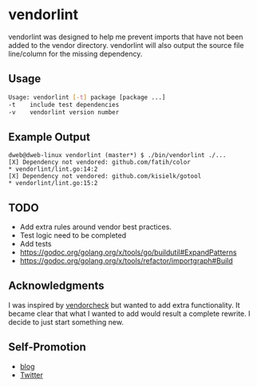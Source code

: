 # vendorlint

vendorlint was designed to help me prevent imports that have not been added to the vendor directory. 
vendorlint will also output the source file line/column for the missing dependency.

## Usage

  ```bash
Usage: vendorlint [-t] package [package ...]
  -t	include test dependencies
  -v	vendorlint version number
  ```

## Example Output

  ```
dweb@dweb-linux vendorlint (master*) $ ./bin/vendorlint ./...
[X] Dependency not vendored: github.com/fatih/color
  * vendorlint/lint.go:14:2
[X] Dependency not vendored: github.com/kisielk/gotool
  * vendorlint/lint.go:15:2
  ```

## TODO

  * Add extra rules around vendor best practices.
  * Test logic need to be completed
  * Add tests
  * https://godoc.org/golang.org/x/tools/go/buildutil#ExpandPatterns
  * https://godoc.org/golang.org/x/tools/refactor/importgraph#Build

## Acknowledgments

  I was inspired by [vendorcheck](https://github.com/FiloSottile/vendorcheck) but wanted to add extra functionality.
  It became clear that what I wanted to add would result a complete rewrite. I decide to just start something new.

## Self-Promotion

  * [blog](http://dweb.io/)
  * [Twitter](http://twitter.com/mephux)
